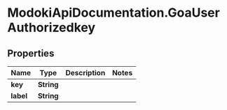 # ModokiApiDocumentation.GoaUserAuthorizedkey

## Properties
Name | Type | Description | Notes
------------ | ------------- | ------------- | -------------
**key** | **String** |  | 
**label** | **String** |  | 


